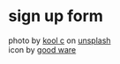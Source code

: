 # sign up form

photo by [kool c](https://unsplash.com/@koolcreation?utm_content=creditCopyText&utm_medium=referral&utm_source=unsplash) on [unsplash](https://unsplash.com/photos/brown-wooden-bench-near-green-plants-FFNFkBfZjVA?utm_content=creditCopyText&utm_medium=referral&utm_source=unsplash)  
icon by [good ware](https://www.flaticon.com/free-icons/fleur-de-lis)